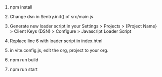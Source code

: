 
1. npm install

2. Change dsn in Sentry.init() of src/main.js

3. Generate new loader script in your Settings > Projects > {Project Name} > Client Keys (DSN) > Configure > Javascript Loader Script

4. Replace line 6 with loader script in index.html

5. in vite.config.js, edit the org, project to your org.

6. npm run build

7. npm run start